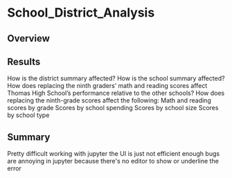 # School_District_Analysis

## Overview

## Results

How is the district summary affected?
How is the school summary affected?
How does replacing the ninth graders’ math and reading scores affect Thomas High School’s performance relative to the other schools?
How does replacing the ninth-grade scores affect the following:
Math and reading scores by grade
Scores by school spending
Scores by school size
Scores by school type

## Summary
Pretty difficult working with jupyter 
the UI is just not efficient enough 
bugs are annoying in jupyter because there's no editor to show or underline the error
